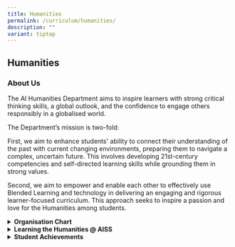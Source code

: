 ```yaml
---
title: Humanities
permalink: /curriculum/humanities/
description: ""
variant: tiptap
---
```

<h2>Humanities</h2>
<h3>About Us</h3>
<p>The AI Humanities Department aims to inspire learners with strong critical
thinking skills, a global outlook, and the confidence to engage others
responsibly in a globalised world.</p>
<p>The Department’s mission is two-fold:</p>
<p>First, we aim to enhance students' ability to connect their understanding
of the past with current changing environments, preparing them to navigate
a complex, uncertain future. This involves developing 21st-century competencies
and self-directed learning skills while grounding them in strong values.</p>
<p>Second, we aim to empower and enable each other to effectively use Blended
Learning and technology in delivering an engaging and rigorous learner-focused
curriculum. This approach seeks to inspire a passion and love for the Humanities
among students.
<br>
</p>
<div data-type="detailGroup" class="isomer-accordion-group isomer-accordion isomer-accordion-white">
<details class="isomer-details">
<summary><strong>Organisation Chart</strong>
</summary>
<div data-type="detailsContent" class="isomer-details-content">
<table style="minWidth: 25px">
<colgroup>
<col>
</colgroup>
<tbody>
<tr>
<td rowspan="1" colspan="1">
<p>Ms Andrea Lee Shu Qi (HOD/Humanities)</p>
</td>
</tr>
<tr>
<td rowspan="1" colspan="1">
<p>Mr Siva Balan (HOD/ CCE)</p>
</td>
</tr>
<tr>
<td rowspan="1" colspan="1">
<p>Ms Doris Lee (ST/ Geography)</p>
</td>
</tr>
<tr>
<td rowspan="1" colspan="1">
<p>Mr Teo Chee Siong (ST/ POA)</p>
</td>
</tr>
<tr>
<td rowspan="1" colspan="1">
<p>Ms Ang Xin Ru, Ruby</p>
</td>
</tr>
<tr>
<td rowspan="1" colspan="1">
<p>Mr Daniel Chan Chong Weng</p>
</td>
</tr>
<tr>
<td rowspan="1" colspan="1">
<p>Ms Farhanah Abdullah Sani</p>
</td>
</tr>
<tr>
<td rowspan="1" colspan="1">
<p>Ms Hanna Diyana Binte Azahar</p>
</td>
</tr>
<tr>
<td rowspan="1" colspan="1">
<p>Ms Khoo Tee Mian</p>
</td>
</tr>
<tr>
<td rowspan="1" colspan="1">
<p>Mr Ng Qi Qin Gary</p>
</td>
</tr>
<tr>
<td rowspan="1" colspan="1">
<p>Ms Nur Syakira Binte Zamri</p>
</td>
</tr>
<tr>
<td rowspan="1" colspan="1">
<p>Ms Tan Wiphaporn</p>
</td>
</tr>
<tr>
<td rowspan="1" colspan="1">
<p>Ms Wang Xuejuan</p>
</td>
</tr>
<tr>
<td rowspan="1" colspan="1">
<p>Ms Ms Sim Pei Qi</p>
</td>
</tr>
</tbody>
</table>
<p></p>
</div>
</details>
</div>
<div data-type="detailGroup" class="isomer-accordion-group isomer-accordion isomer-accordion-white">
<details class="isomer-details">
<summary><strong>Learning the Humanities @ AISS</strong>
</summary>
<div data-type="detailsContent" class="isomer-details-content">
<div class="iframe-wrapper">
<iframe height="569" width="960" allowfullscreen="true" frameborder="0" src="https://docs.google.com/presentation/d/e/2PACX-1vTWma7T84h6hedT_RQm9YRQkh86MlDf8F4YmNGtUmlXhHC4g9OnjL5lLLHR0AkWgbMK3mN-pkttqZiU/embed?start=true&amp;loop=true&amp;delayms=3000"></iframe>
</div>
</div>
</details>
</div>
<div data-type="detailGroup" class="isomer-accordion-group isomer-accordion isomer-accordion-white">
<details class="isomer-details">
<summary><strong>Student Achievements</strong>
</summary>
<div data-type="detailsContent" class="isomer-details-content">
<div class="iframe-wrapper">
<iframe height="569" width="960" allowfullscreen="true" frameborder="0" src="https://docs.google.com/presentation/d/e/2PACX-1vTAAdy-Z0qOGfcEtVAajQ0vqdr22fS3woZHJUXhjdWR7JNttv_uIhD2EMnF_596WfBtJhXkjildx7cn/embed?start=true&amp;loop=true&amp;delayms=3000"></iframe>
</div>
</div>
</details>
</div>
<p></p>